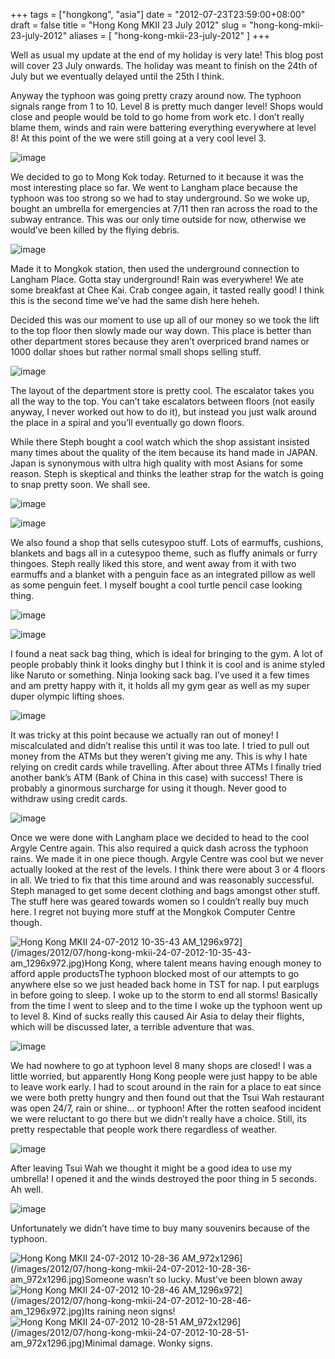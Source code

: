 +++
tags = ["hongkong", "asia"]
date = "2012-07-23T23:59:00+08:00"
draft = false
title = "Hong Kong MKII 23 July 2012"
slug = "hong-kong-mkii-23-july-2012"
aliases = [
	"hong-kong-mkii-23-july-2012"
]
+++

Well as usual my update at the end of my holiday is very late! This blog post will cover 23 July onwards. The holiday was meant to finish on the 24th of July but we eventually delayed until the 25th I think.

Anyway the typhoon was going pretty crazy around now. The typhoon signals range from 1 to 10. Level 8 is pretty much danger level! Shops would close and people would be told to go home from work etc. I don’t really blame them, winds and rain were battering everything everywhere at level 8! At this point of the we were still going at a very cool level 3.

![image](/images/2012/07/wpid-hong-kong-mkii-23-07-2012-5-15-02-pm.jpg "Hong Kong MKII 23-07-2012 5-15-02 PM.jpg")

We decided to go to Mong Kok today. Returned to it because it was the most interesting place so far. We went to Langham place because the typhoon was too strong so we had to stay underground. So we woke up, bought an umbrella for emergencies at 7/11 then ran across the road to the subway entrance. This was our only time outside for now, otherwise we would’ve been killed by the flying debris.

![image](/images/2012/07/wpid-hong-kong-mkii-23-07-2012-2-03-06-pm.jpg "Hong Kong MKII 23-07-2012 2-03-06 PM.jpg")

Made it to Mongkok station, then used the underground connection to Langham Place. Gotta stay underground! Rain was everywhere! We ate some breakfast at Chee Kai. Crab congee again, it tasted really good! I think this is the second time we’ve had the same dish here heheh.

Decided this was our moment to use up all of our money so we took the lift to the top floor then slowly made our way down. This place is better than other department stores because they aren’t overpriced brand names or 1000 dollar shoes but rather normal small shops selling stuff.

![image](/images/2012/07/wpid-hong-kong-mkii-23-07-2012-2-28-24-pm.jpg "Hong Kong MKII 23-07-2012 2-28-24 PM.jpg")

The layout of the department store is pretty cool. The escalator takes you all the way to the top. You can’t take escalators between floors (not easily anyway, I never worked out how to do it), but instead you just walk around the place in a spiral and you’ll eventually go down floors.

While there Steph bought a cool watch which the shop assistant insisted many times about the quality of the item because its hand made in JAPAN. Japan is synonymous with ultra high quality with most Asians for some reason. Steph is skeptical and thinks the leather strap for the watch is going to snap pretty soon. We shall see.

![image](/images/2012/07/wpid-hong-kong-mkii-23-07-2012-1-03-36-pm.jpg "Hong Kong MKII 23-07-2012 1-03-36 PM.jpg")

![image](/images/2012/07/wpid-hong-kong-mkii-23-07-2012-2-08-45-pm.jpg "Hong Kong MKII 23-07-2012 2-08-45 PM.jpg")

We also found a shop that sells cutesypoo stuff. Lots of earmuffs, cushions, blankets and bags all in a cutesypoo theme, such as fluffy animals or furry thingoes. Steph really liked this store, and went away from it with two earmuffs and a blanket with a penguin face as an integrated pillow as well as some penguin feet. I myself bought a cool turtle pencil case looking thing.

![image](/images/2012/07/wpid-hong-kong-mkii-23-07-2012-6-59-00-pm.jpg "Hong Kong MKII 23-07-2012 6-59-00 PM.jpg")

![image](/images/2012/07/wpid-hong-kong-mkii-23-07-2012-7-00-40-pm.jpg "Hong Kong MKII 23-07-2012 7-00-40 PM.jpg")

I found a neat sack bag thing, which is ideal for bringing to the gym. A lot of people probably think it looks dinghy but I think it is cool and is anime styled like Naruto or something. Ninja looking sack bag. I’ve used it a few times and am pretty happy with it, it holds all my gym gear as well as my super duper olympic lifting shoes.

![image](/images/2012/07/wpid-hong-kong-mkii-23-07-2012-8-06-23-pm.jpg "Hong Kong MKII 23-07-2012 8-06-23 PM.jpg")

It was tricky at this point because we actually ran out of money! I miscalculated and didn’t realise this until it was too late. I tried to pull out money from the ATMs but they weren’t giving me any. This is why I hate relying on credit cards while travelling. After about three ATMs I finally tried another bank’s ATM (Bank of China in this case) with success! There is probably a ginormous surcharge for using it though. Never good to withdraw using credit cards.

![image](/images/2012/07/wpid-hong-kong-mkii-23-07-2012-7-50-49-pm.jpg "Hong Kong MKII 23-07-2012 7-50-49 PM.jpg")

Once we were done with Langham place we decided to head to the cool Argyle Centre again. This also required a quick dash across the typhoon rains. We made it in one piece though. Argyle Centre was cool but we never actually looked at the rest of the levels. I think there were about 3 or 4 floors in all. We tried to fix that this time around and was reasonably successful. Steph managed to get some decent clothing and bags amongst other stuff. The stuff here was geared towards women so I couldn’t really buy much here. I regret not buying more stuff at the Mongkok Computer Centre though.


![](/images/2012/07/hong-kong-mkii-24-07-2012-10-35-43-am_1296x972.jpg?w=300 "Hong Kong MKII 24-07-2012 10-35-43 AM_1296x972")](/images/2012/07/hong-kong-mkii-24-07-2012-10-35-43-am_1296x972.jpg)Hong Kong, where talent means having enough money to afford apple productsThe typhoon blocked most of our attempts to go anywhere else so we just headed back home in TST for nap. I put earplugs in before going to sleep. I woke up to the storm to end all storms! Basically from the time I went to sleep and to the time I woke up the typhoon went up to level 8. Kind of sucks really this caused Air Asia to delay their flights, which will be discussed later, a terrible adventure that was.

![image](/images/2012/07/wpid-hong-kong-mkii-23-07-2012-8-57-37-pm.jpg "Hong Kong MKII 23-07-2012 8-57-37 PM.jpg")

We had nowhere to go at typhoon level 8 many shops are closed! I was a little worried, but apparently Hong Kong people were just happy to be able to leave work early. I had to scout around in the rain for a place to eat since we were both pretty hungry and then found out that the Tsui Wah restaurant was open 24/7, rain or shine… or typhoon! After the rotten seafood incident we were reluctant to go there but we didn’t really have a choice. Still, its pretty respectable that people work there regardless of weather.

![image](/images/2012/07/wpid-hong-kong-mkii-23-07-2012-9-59-25-pm.jpg "Hong Kong MKII 23-07-2012 9-59-25 PM.jpg")

After leaving Tsui Wah we thought it might be a good idea to use my umbrella! I opened it and the winds destroyed the poor thing in 5 seconds. Ah well.

![image](/images/2012/07/wpid-hong-kong-mkii-23-07-2012-10-01-17-pm.jpg "Hong Kong MKII 23-07-2012 10-01-17 PM.jpg")

Unfortunately we didn’t have time to buy many souvenirs because of the typhoon.


![](/images/2012/07/hong-kong-mkii-24-07-2012-10-28-36-am_972x1296.jpg?w=225 "Hong Kong MKII 24-07-2012 10-28-36 AM_972x1296")](/images/2012/07/hong-kong-mkii-24-07-2012-10-28-36-am_972x1296.jpg)Someone wasn’t so lucky. Must’ve been blown away
![](/images/2012/07/hong-kong-mkii-24-07-2012-10-28-46-am_1296x972.jpg?w=300 "Hong Kong MKII 24-07-2012 10-28-46 AM_1296x972")](/images/2012/07/hong-kong-mkii-24-07-2012-10-28-46-am_1296x972.jpg)Its raining neon signs!
![](/images/2012/07/hong-kong-mkii-24-07-2012-10-28-51-am_972x1296.jpg?w=225 "Hong Kong MKII 24-07-2012 10-28-51 AM_972x1296")](/images/2012/07/hong-kong-mkii-24-07-2012-10-28-51-am_972x1296.jpg)Minimal damage. Wonky signs.
